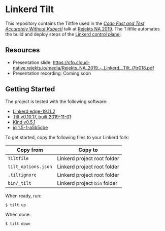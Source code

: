 # Linkerd Tilt
This repository contains the Tiltfile used in the [_Code Fast and Test Accurately Without Kubectl_](https://cfp.cloud-native.rejekts.io/cloud-native-rejekts-na-2019/talk/HYEW3M/) talk at [Rejekts NA 2019](https://cloud-native.rejekts.io/). The Tiltfile automates the build and deploy steps of the [Linkerd control planei](https://github.com/linkerd/linkerd2).

## Resources

* Presentation slide: https://cfp.cloud-native.rejekts.io/media/Rejekts_NA_2019_-_Linkerd__Tilt_i7tr018.pdf
* Presentation recording: Coming soon

## Getting Started
The project is tested with the following software:

* [Linkerd edge-19.11.2](https://linkerd.io/2/getting-started/#step-0-setup)
* [Tilt v0.10.17, built 2019-11-01](https://docs.tilt.dev/install.html)
* [Kind v0.5.1](https://kind.sigs.k8s.io)
* [jq 1.5-1-a5b5cbe](https://stedolan.github.io/jq/)

To get started, copy the following files to your Linkerd fork:

Copy from           | Copy to
------------------- | ------
`Tiltfile`          | Linkerd project root folder
`tilt_options.json` | Linkerd project root folder
`.tiltignore`       | Linkerd project root folder
`bin/_tilt`         | Linkerd project `bin` folder

When ready, run:
```sh
$ tilt up
```

When done:
```sh
$ tilt down
```
